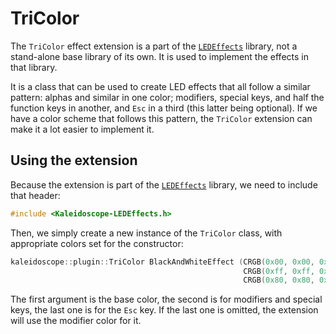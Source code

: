 # TriColor

The `TriColor` effect extension is a part of
the [`LEDEffects`][plugin:ledeffects] library, not a stand-alone base library of
its own. It is used to implement the effects in that library.

 [plugin:ledeffects]: LEDEffects.md

It is a class that can be used to create LED effects that all follow a similar
pattern: alphas and similar in one color; modifiers, special keys, and half the
function keys in another, and `Esc` in a third (this latter being optional). If
we have a color scheme that follows this pattern, the `TriColor` extension can
make it a lot easier to implement it.

## Using the extension

Because the extension is part of the [`LEDEffects`][plugin:ledeffects] library,
we need to include that header:

```c++
#include <Kaleidoscope-LEDEffects.h>
```

Then, we simply create a new instance of the `TriColor` class, with appropriate
colors set for the constructor:

```c++
kaleidoscope::plugin::TriColor BlackAndWhiteEffect (CRGB(0x00, 0x00, 0x00),
                                                    CRGB(0xff, 0xff, 0xff),
                                                    CRGB(0x80, 0x80, 0x80));
```

The first argument is the base color, the second is for modifiers and special
keys, the last one is for the `Esc` key. If the last one is omitted, the
extension will use the modifier color for it.
